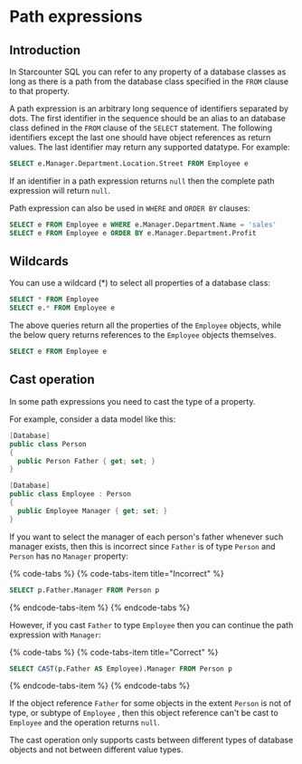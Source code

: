# Path expressions

## Introduction

In Starcounter SQL you can refer to any property of a database classes as long as there is a path from the database class specified in the `FROM` clause to that property.

A path expression is an arbitrary long sequence of identifiers separated by dots. The first identifier in the sequence should be an alias to an database class defined in the `FROM` clause of the `SELECT` statement. The following identifiers except the last one should have object references as return values. The last identifier may return any supported datatype. For example:

```sql
SELECT e.Manager.Department.Location.Street FROM Employee e
```

If an identifier in a path expression returns `null` then the complete path expression will return `null`.

Path expression can also be used in `WHERE` and `ORDER BY` clauses:

```sql
SELECT e FROM Employee e WHERE e.Manager.Department.Name = 'sales'
SELECT e FROM Employee e ORDER BY e.Manager.Department.Profit
```

## Wildcards

You can use a wildcard \(\*\) to select all properties of a database class:

```sql
SELECT * FROM Employee
SELECT e.* FROM Employee e
```

The above queries return all the properties of the `Employee` objects, while the below query returns references to the `Employee` objects themselves.

```sql
SELECT e FROM Employee e
```

## Cast operation

In some path expressions you need to cast the type of a property.

For example, consider a data model like this:

```csharp
[Database]
public class Person
{
  public Person Father { get; set; }
}

[Database]
public class Employee : Person
{
  public Employee Manager { get; set; }
}
```

 If you want to select the manager of each person's father whenever such manager exists, then this is incorrect  since `Father` is of type `Person` and `Person` has no `Manager` property:

{% code-tabs %}
{% code-tabs-item title="Incorrect" %}
```sql
SELECT p.Father.Manager FROM Person p
```
{% endcode-tabs-item %}
{% endcode-tabs %}

However, if you cast `Father` to type `Employee` then you can continue the path expression with `Manager`:

{% code-tabs %}
{% code-tabs-item title="Correct" %}
```sql
SELECT CAST(p.Father AS Employee).Manager FROM Person p
```
{% endcode-tabs-item %}
{% endcode-tabs %}

If the object reference `Father` for some objects in the extent `Person` is not of type, or subtype of `Employee` , then this object reference can't be cast to `Employee` and the operation returns `null`.

The cast operation only supports casts between different types of database objects and not between different value types.

